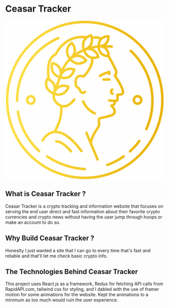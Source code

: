 # Ceasar Tracker

![Ceasar Tracker Logo](./src/assets/CeasarTrackerLogoGold.png)

## What is Ceasar Tracker ?

Ceasar Tracker is a crypto tracking and information website that focuses on serving the end user direct and fast information about their favorite crypto currencies and crypto news without having the user jump through hoops or make an account to do so.

## Why Build Ceasar Tracker ?

Honeslty I just wanted a site that I can go to every time that's fast and reliable and that'll let me check basic crypto info.

## The Technologies Behind Ceasar Tracker

This project uses React.js as a framework, Redux for fetching API calls from RapidAPI.com, tailwind css for styling, and I dabled with the use of framer motion for some animations for the website. Kept the animations to a minimum as too much would ruin the user experience.
